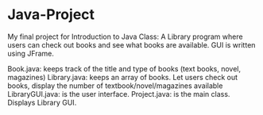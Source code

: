 # Java-Project
My final project for Introduction to Java Class: A Library program where users can check out books and see what books are available. GUI is written using JFrame.

Book.java: keeps track of the title and type of books (text books, novel, magazines)
Library.java: keeps an array of books. Let users check out books, display the number of textbook/novel/magazines available
LibraryGUI.java: is the user interface.
Project.java: is the main class. Displays Library GUI. 
